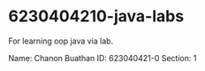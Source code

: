 # 6230404210-java-labs
For learning oop java via lab.

Name: Chanon Buathan
ID: 623040421-0     Section: 1
